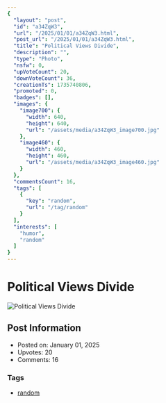 ```yaml
---
{
  "layout": "post",
  "id": "a34ZqW3",
  "url": "/2025/01/01/a34ZqW3.html",
  "post_url": "/2025/01/01/a34ZqW3.html",
  "title": "Political Views Divide",
  "description": "",
  "type": "Photo",
  "nsfw": 0,
  "upVoteCount": 20,
  "downVoteCount": 36,
  "creationTs": 1735740806,
  "promoted": 0,
  "badges": [],
  "images": {
    "image700": {
      "width": 640,
      "height": 640,
      "url": "/assets/media/a34ZqW3_image700.jpg"
    },
    "image460": {
      "width": 460,
      "height": 460,
      "url": "/assets/media/a34ZqW3_image460.jpg"
    }
  },
  "commentsCount": 16,
  "tags": [
    {
      "key": "random",
      "url": "/tag/random"
    }
  ],
  "interests": [
    "humor",
    "random"
  ]
}
---
```


# Political Views Divide

![Political Views Divide](/assets/media/a34ZqW3_image700.jpg)

## Post Information

- Posted on: January 01, 2025
- Upvotes: 20
- Comments: 16

### Tags

- [random](/tag/random)
